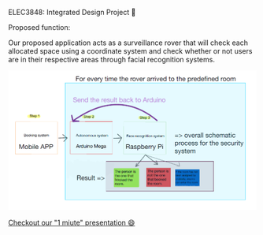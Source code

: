 ELEC3848: Integrated Design Project 🚀️

Proposed function:

Our proposed application acts as a surveillance rover that will check each allocated space using a coordinate system and check whether or not users are in their respective areas through facial recognition systems.

![Screenshot](ELEC3848.png)

[Checkout our "1 miute" presentation 😄  ](https://drive.google.com/file/d/1RdRCgE6A9gnypH7fNhrHm37aY1JPKV4c/view?usp=sharing)
